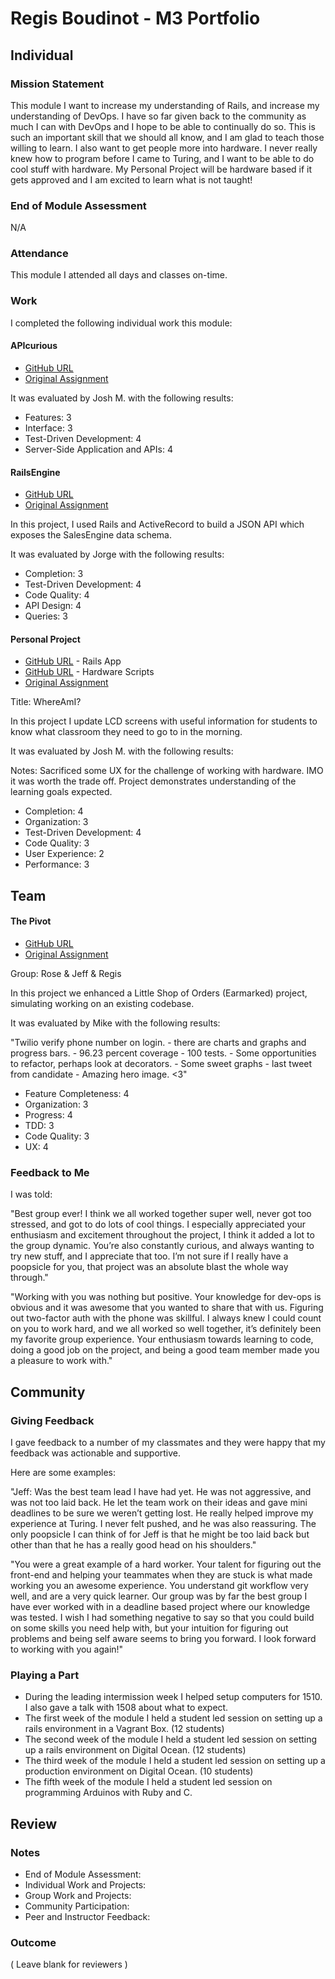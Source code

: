 # Regis Boudinot - M3 Portfolio

## Individual

### Mission Statement

This module I want to increase my understanding of Rails, and increase my understanding of DevOps. I have so far given back to the community as much I can with DevOps and I hope to be able to continually do so. This is such an important skill that we should all know, and I am glad to teach those willing to learn. I also want to get people more into hardware. I never really knew how to program before I came to Turing, and I want to be able to do cool stuff with hardware. My Personal Project will be hardware based if it gets approved and I am excited to learn what is not taught!

### End of Module Assessment

N/A

### Attendance

This module I attended all days and classes on-time.

### Work

I completed the following individual work this module:

#### APIcurious

* [GitHub URL](https://github.com/selfup/API-Curious)
* [Original Assignment](https://github.com/turingschool/lesson_plans/blob/master/ruby_03-professional_rails_applications/apicurious.md)

It was evaluated by Josh M. with the following results:

* Features: 3
* Interface: 3
* Test-Driven Development: 4
* Server-Side Application and APIs: 4

#### RailsEngine

* [GitHub URL](https://github.com/selfup/rails-engine)
* [Original Assignment](https://github.com/turingschool/lesson_plans/blob/master/ruby_03-professional_rails_applications/rails_engine.md)

In this project, I used Rails and ActiveRecord to build a JSON API which exposes the SalesEngine data schema.

It was evaluated by Jorge with the following results:

* Completion: 3
* Test-Driven Development: 4
* Code Quality: 4
* API Design: 4
* Queries: 3

#### Personal Project

* [GitHub URL](https://github.com/selfup/auto) - Rails App
* [GitHub URL](https://github.com/selfup/autobot) - Hardware Scripts
* [Original Assignment](https://github.com/turingschool/lesson_plans/blob/master/ruby_03-professional_rails_applications/self_directed_project.md)

Title: WhereAmI?

In this project I update LCD screens with useful information for students to know what classroom they need to go to in the morning.

It was evaluated by Josh M. with the following results:

Notes: Sacrificed some UX for the challenge of working with hardware. IMO it was worth the trade off. Project demonstrates understanding of the learning goals expected.

* Completion: 4
* Organization: 3
* Test-Driven Development: 4
* Code Quality: 3
* User Experience: 2
* Performance: 3

## Team

#### The Pivot

* [GitHub URL](https://github.com/jbrr/the_pivot)
* [Original Assignment](https://github.com/turingschool/lesson_plans/blob/master/ruby_03-professional_rails_applications/the_pivot.md)

Group: Rose & Jeff & Regis

In this project we enhanced a Little Shop of Orders (Earmarked) project, simulating working on an existing codebase.

It was evaluated by Mike with the following results:

"Twilio verify phone number on login. - there are charts and graphs and progress bars. - 96.23 percent coverage - 100 tests. - Some opportunities to refactor, perhaps look at decorators. - Some sweet graphs - last tweet from candidate - Amazing hero image. <3"

* Feature Completeness: 4
* Organization: 3
* Progress: 4
* TDD: 3
* Code Quality: 3
* UX: 4

### Feedback to Me

I was told:

"Best group ever! I think we all worked together super well, never got too stressed, and got to do lots of cool things. I especially appreciated your enthusiasm and excitement throughout the project, I think it added a lot to the group dynamic. You’re also constantly curious, and always wanting to try new stuff, and I appreciate that too. I’m not sure if I really have a poopsicle for you, that project was an absolute blast the whole way through."

"Working with you was nothing but positive. Your knowledge for dev-ops is obvious and it was awesome that you wanted to share that with us. Figuring out two-factor auth with the phone was skillful. I always knew I could count on you to work hard, and we all worked so well together, it’s definitely been my favorite group experience. Your enthusiasm towards learning to code, doing a good job on the project, and being a good team member made you a pleasure to work with."

## Community

### Giving Feedback

I gave feedback to a number of my classmates and they were happy that my
feedback was actionable and supportive.

Here are some examples:

"Jeff: Was the best team lead I have had yet. He was not aggressive, and was not too laid back. He let the team work on their ideas and gave mini deadlines to be sure we weren’t getting lost. He really helped improve my experience at Turing. I never felt pushed, and he was also reassuring. The only poopsicle I can think of for Jeff is that he might be too laid back but other than that he has a really good head on his shoulders."

"You were a great example of a hard worker. Your talent for figuring out the front-end and helping your teammates when they are stuck is what made working you an awesome experience. You understand git workflow very well, and are a very quick learner. Our group was by far the best group I have ever worked with in a deadline based project where our knowledge was tested. I wish I had something negative to say so that you could build on some skills you need help with, but your intuition for figuring out problems and being self aware seems to bring you forward. I look forward to working with you again!"

### Playing a Part

* During the leading intermission week I helped setup computers for 1510. I also gave a talk with 1508 about what to expect.
* The first week of the module I held a student led session on setting up a rails environment in a Vagrant Box. (12 students)
* The second week of the module I held a student led session on setting up a rails environment on Digital Ocean. (12 students)
* The third week of the module I held a student led session on setting up a production environment on Digital Ocean. (10 students)
* The fifth week of the module I held a student led session on programming Arduinos with Ruby and C.

## Review

### Notes

* End of Module Assessment:
* Individual Work and Projects:
* Group Work and Projects:
* Community Participation:
* Peer and Instructor Feedback:

### Outcome

( Leave blank for reviewers )
